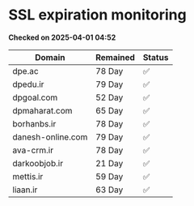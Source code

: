 # SSL expiration monitoring

**Checked on 2025-04-01 04:52**

| Domain | Remained | Status       |
|--------|----------|--------------|
| dpe.ac     | 78 Day   | ✅ |
| dpedu.ir     | 79 Day   | ✅ |
| dpgoal.com     | 52 Day   | ✅ |
| dpmaharat.com     | 65 Day   | ✅ |
| borhanbs.ir     | 78 Day   | ✅ |
| danesh-online.com     | 79 Day   | ✅ |
| ava-crm.ir     | 78 Day   | ✅ |
| darkoobjob.ir     | 21 Day   | ✅ |
| mettis.ir     | 59 Day   | ✅ |
| liaan.ir     | 63 Day   | ✅ |
